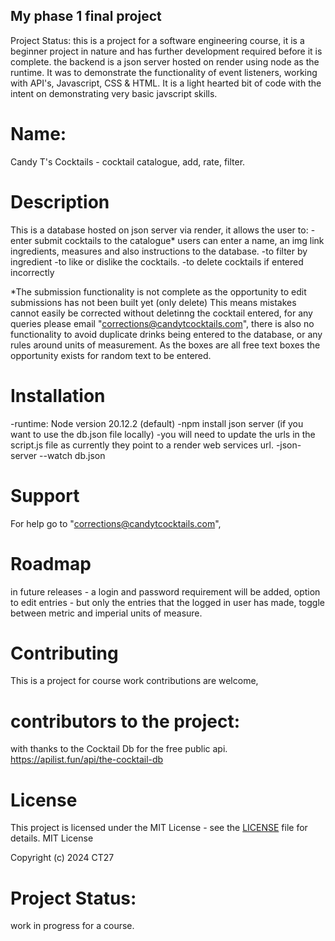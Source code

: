 ## My phase 1 final project

Project Status: this is a project for a software engineering course, it is a beginner project in nature and has further development required before it is complete. the backend is a json server hosted on render using node as the runtime. It was to demonstrate the functionality of event listeners, working with API's, Javascript, CSS & HTML. It is a light hearted bit of code with the intent on demonstrating very basic javscript skills.

# Name:

Candy T's Cocktails - cocktail catalogue, add, rate, filter.

# Description

This is a database hosted on json server via render, it allows the user to:
-enter submit cocktails to the catalogue\*
users can enter a name, an img link ingredients, measures and also instructions to the database.
-to filter by ingredient
-to like or dislike the cocktails.
-to delete cocktails if entered incorrectly

\*The submission functionality is not complete as the opportunity to edit submissions has not been built yet (only delete) This means mistakes cannot easily be corrected without deletinng the cocktail entered, for any queries please email "corrections@candytcocktails.com", there is also no functionality to avoid duplicate drinks being entered to the database, or any rules around units of measurement. As the boxes are all free text boxes the opportunity exists for random text to be entered.

# Installation

-runtime: Node version 20.12.2 (default)
-npm install json server (if you want to use the db.json file locally)
-you will need to update the urls in the script.js file as currently they point to a render web services url.
-json-server --watch db.json

# Support

For help go to "corrections@candytcocktails.com",

# Roadmap

in future releases - a login and password requirement will be added, option to edit entries - but only the entries that the logged in user has made, toggle between metric and imperial units of measure.

# Contributing

This is a project for course work contributions are welcome,

# contributors to the project:

with thanks to the Cocktail Db for the free public api.
https://apilist.fun/api/the-cocktail-db

# License

This project is licensed under the MIT License - see the [LICENSE](LICENSE) file for details.
MIT License

Copyright (c) 2024 CT27

# Project Status:

work in progress for a course.
